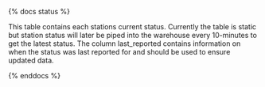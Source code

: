 {% docs status %}

This table contains each stations current status.
Currently the table is static but station status will later be piped into the warehouse every 10-minutes to get the latest status. The column
last_reported
contains information on when the status was last reported for and should be used to ensure updated data.

{% enddocs %}